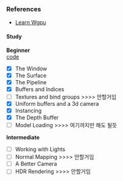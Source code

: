 ### References
- [Learn Wgpu](https://sotrh.github.io/learn-wgpu/)

#### Study
**Beginner**  
[code](https://github.com/sotrh/learn-wgpu/tree/master/code/beginner)
- [x] The Window
- [x] The Surface
- [x] The Pipeline
- [x] Buffers and Indices
- [ ] Textures and bind groups      >>>> 안할거임
- [x] Uniform buffers and a 3d camera
- [x] Instancing
- [x] The Depth Buffer
- [ ] Model Loading                 >>>> 여기까지만 해도 될듯

**Intermediate**
- [ ] Working with Lights
- [ ] Normal Mapping                >>>> 안할거임
- [ ] A Better Camera
- [ ] HDR Rendering                 >>>> 안할거임